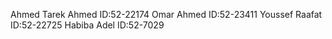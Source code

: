 Ahmed Tarek Ahmed    ID:52-22174
Omar Ahmed           ID:52-23411
Youssef Raafat       ID:52-22725
Habiba Adel          ID:52-7029
